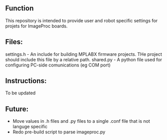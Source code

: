 Function
---------

This repository is intended to provide user and robot specific settings for projets for ImageProc boards.


Files:
---------
 settings.h   -  An include for building MPLABX firmware projects. THe project should include this file by a relative path.
 shared.py    -  A python file used for configuring PC-side comunications (eg COM port)

Instructions:
-------------
To be updated


Future:
-------
- Move values in .h files and .py files to a single .conf file that is not languge specific
- Redo pre-build script to parse imageproc.py